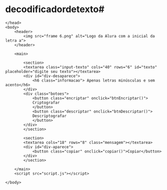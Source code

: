 # decodificadordetexto#
<!DOCTYPE html>
<html lang="pt-BR">
	<head>
		<meta charset="utf-8">
		<meta http-equiv="X-UA-Compatible" content="IE=edge">
		<meta name="viewport" content="width=device-width, initial-scale=1.0">
		<link href="https://fonts.googleapis.com/css2?family=Inter&display=swap" rel="stylesheet">
		<link rel="stylesheet" href="desafio-de-codificacao.css">
		<title>Decodificador</title>
		
	</head>
	<body>
		<header>
			<img src="frame 6.png" alt="Logo da Alura com a inicial da letra a">
		</header>

		<main>

			<section>
			<textarea class="input-texto" cols="40" rows="6" id="texto" placeholder="digite seu texto"></textarea>
			<div id="div-desaparece">
				<h6 class="informacao"> Apenas letras minúsculas e sem acento</h6>
			</div>
			<div class="botoes">
				<button class="encriptar" onclick="btnEncriptar()">
				Criptografar
				</button>
				<button class="descriptar" onclick="btnDescriptar()">
				Descriptografar
				</button>
			</div>
			</section>

			<section>
			<textarea cols="18" rows="8" class="mensagem"></textarea>
			<div id="div-aparece">
				<button class="copiar" onclick="copiar()">Copiar</button>
			</div>
			</section>
			
		</main>
		<script src="script.js"></script>

	</body>
</html>

